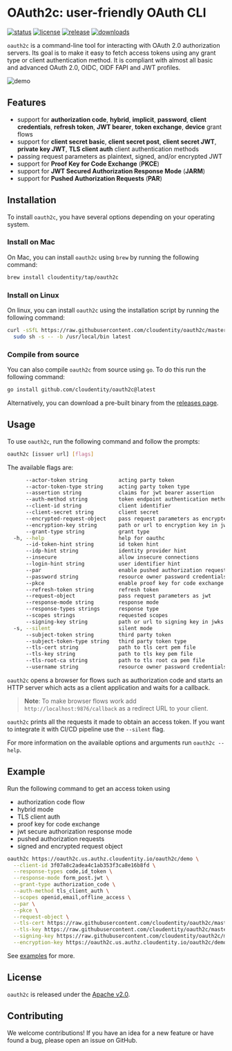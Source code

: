 # OAuth2c: user-friendly OAuth CLI

[![status](https://github.com/cloudentity/oauth2c/workflows/build/badge.svg)](https://github.com/cloudentity/oauthc/actions)
[![license](https://img.shields.io/badge/license-Apache--2.0-blue.svg)](https://www.apache.org/licenses/LICENSE-2.0.html)
[![release](https://img.shields.io/github/release-pre/cloudentity/oauth2c.svg)](https://github.com/cloudentity/oauth2c/releases)
[![downloads](https://img.shields.io/github/downloads/cloudentity/oauth2c/total)](https://github.com/cloudentity/oauth2c/releases)

`oauth2c` is a command-line tool for interacting with OAuth 2.0 authorization servers. Its goal is to make it easy to fetch access tokens
using any grant type or client authentication method. It is compliant with almost all basic and advanced OAuth 2.0, OIDC, OIDF FAPI and JWT profiles.

![demo](https://user-images.githubusercontent.com/909896/176916616-36d803ef-832a-4bd8-ba8d-f6689e31ed22.gif)

## Features

* support for **authorization code**, **hybrid**, **implicit**, **password**, **client credentials**, **refresh token**, **JWT bearer**, **token exchange**, **device** grant flows
* support for **client secret basic**, **client secret post**, **client secret JWT**, **private key JWT**, **TLS client auth** client authentication methods
* passing request parameters as plaintext, signed, and/or encrypted JWT
* support for **Proof Key for Code Exchange** (**PKCE**)
* support for **JWT Secured Authorization Response Mode** (**JARM**)
* support for **Pushed Authorization Requests** (**PAR**)

## Installation

To install `oauth2c`, you have several options depending on your operating system.

### Install on Mac

On Mac, you can install `oauth2c` using `brew` by running the following command:

``` sh
brew install cloudentity/tap/oauth2c
```

### Install on Linux

On linux, you can install `oauth2c` using the installation script by running the following command:

``` sh
curl -sSfL https://raw.githubusercontent.com/cloudentity/oauth2c/master/install.sh | \
  sudo sh -s -- -b /usr/local/bin latest
```

### Compile from source

You can also compile `oauth2c` from source using `go`. To do this run the following command:

``` sh
go install github.com/cloudentity/oauth2c@latest
```

Alternatively, you can download a pre-built binary from the [releases page].

[releases page]: https://github.com/cloudentity/oauth2c/releases

## Usage

To use `oauth2c`, run the following command and follow the prompts:

``` sh
oauth2c [issuer url] [flags]
```

The available flags are:

``` sh
      --actor-token string          acting party token
      --actor-token-type string     acting party token type
      --assertion string            claims for jwt bearer assertion
      --auth-method string          token endpoint authentication method
      --client-id string            client identifier
      --client-secret string        client secret
      --encrypted-request-object    pass request parameters as encrypted jwt
      --encryption-key string       path or url to encryption key in jwks format
      --grant-type string           grant type
  -h, --help                        help for oauthc
      --id-token-hint string        id token hint
      --idp-hint string             identity provider hint
      --insecure                    allow insecure connections
      --login-hint string           user identifier hint
      --par                         enable pushed authorization requests (PAR)
      --password string             resource owner password credentials grant flow password
      --pkce                        enable proof key for code exchange (PKCE)
      --refresh-token string        refresh token
      --request-object              pass request parameters as jwt
      --response-mode string        response mode
      --response-types strings      response type
      --scopes strings              requested scopes
      --signing-key string          path or url to signing key in jwks format
  -s, --silent                      silent mode
      --subject-token string        third party token
      --subject-token-type string   third party token type
      --tls-cert string             path to tls cert pem file
      --tls-key string              path to tls key pem file
      --tls-root-ca string          path to tls root ca pem file
      --username string             resource owner password credentials grant flow username
```

`oauth2c` opens a browser for flows such as authorization code and starts an HTTP server which acts as a client application and waits for a callback.

> **Note**: To make browser flows work add `http://localhost:9876/callback` as a redirect URL to your client.

`oauth2c` prints all the requests it made to obtain an access token. If you want to integrate it with CI/CD pipeline use the `--silent` flag.

For more information on the available options and arguments run `oauth2c --help`.

## Example

Run the following command to get an access token using 

* authorization code flow
* hybrid mode
* TLS client auth
* proof key for code exchange
* jwt secure authorization response mode
* pushed authorization requests
* signed and encrypted request object

``` sh
oauth2c https://oauth2c.us.authz.cloudentity.io/oauth2c/demo \
  --client-id 3f07a8c2adea4c1ab353f3ca8e16b8fd \
  --response-types code,id_token \
  --response-mode form_post.jwt \
  --grant-type authorization_code \
  --auth-method tls_client_auth \
  --scopes openid,email,offline_access \
  --par \
  --pkce \
  --request-object \
  --tls-cert https://raw.githubusercontent.com/cloudentity/oauth2c/master/data/cert.pem \
  --tls-key https://raw.githubusercontent.com/cloudentity/oauth2c/master/data/key.pem \
  --signing-key https://raw.githubusercontent.com/cloudentity/oauth2c/master/data/key.json \
  --encryption-key https://oauth2c.us.authz.cloudentity.io/oauth2c/demo/.well-known/jwks.json
```

See [examples](docs/examples.md) for more.

## License

`oauth2c` is released under the [Apache v2.0](http://www.apache.org/licenses/LICENSE-2.0).

## Contributing

We welcome contributions! If you have an idea for a new feature or have found a bug, please open an issue on GitHub.
